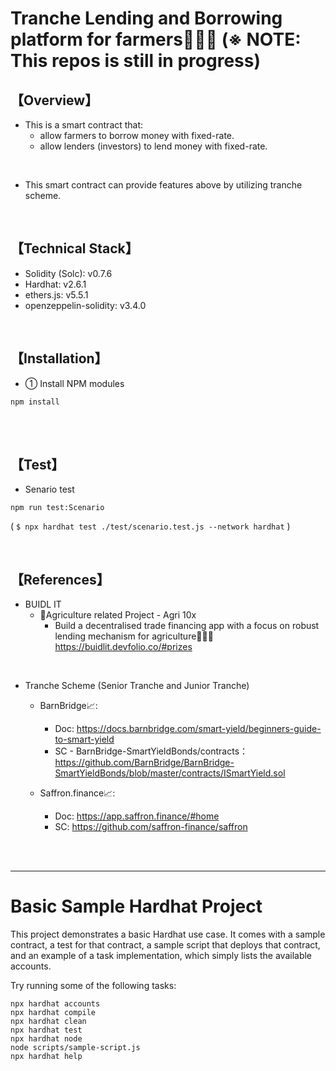 # Tranche Lending and Borrowing platform for farmers👩‍🌾🌽  (※ NOTE: This repos is still in progress)
## 【Overview】
- This is a smart contract that: 
  - allow farmers to borrow money with fixed-rate.
  - allow lenders (investors) to lend money with fixed-rate. 

<br>

- This smart contract can provide features above by utilizing tranche scheme.

<br>

## 【Technical Stack】
- Solidity (Solc): v0.7.6
- Hardhat: v2.6.1
- ethers.js: v5.5.1
- openzeppelin-solidity: v3.4.0


<br>

## 【Installation】
- ① Install NPM modules
```
npm install
```

<br>


<br>

## 【Test】
- Senario test
```
npm run test:Scenario
```
( `$ npx hardhat test ./test/scenario.test.js --network hardhat` )

<br>

## 【References】
- BUIDL IT
  - 🌽Agriculture related Project - Agri 10x 
    - Build a decentralised trade financing app with a focus on robust lending mechanism for agriculture👩‍🌾🌽  
      https://buidlit.devfolio.co/#prizes

<br>

- Tranche Scheme (Senior Tranche and Junior Tranche)
  - BarnBridge📈: 
    - Doc: https://docs.barnbridge.com/smart-yield/beginners-guide-to-smart-yield
    - SC - BarnBridge-SmartYieldBonds/contracts：https://github.com/BarnBridge/BarnBridge-SmartYieldBonds/blob/master/contracts/ISmartYield.sol

  - Saffron.finance📈: 
    - Doc: https://app.saffron.finance/#home 
    - SC: https://github.com/saffron-finance/saffron

<br>

<br>

<hr>

# Basic Sample Hardhat Project

This project demonstrates a basic Hardhat use case. It comes with a sample contract, a test for that contract, a sample script that deploys that contract, and an example of a task implementation, which simply lists the available accounts.

Try running some of the following tasks:

```shell
npx hardhat accounts
npx hardhat compile
npx hardhat clean
npx hardhat test
npx hardhat node
node scripts/sample-script.js
npx hardhat help
```

